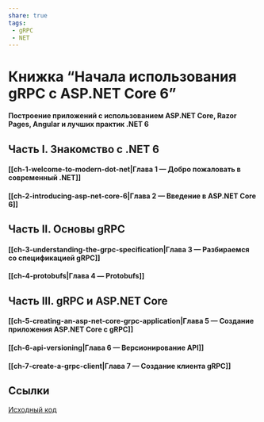 ```yaml
---
share: true
tags:
 - gRPC
 - NET
---
```

# Книжка “Начала использования gRPC с ASP.NET Core 6”
**Построение приложений с использованием ASP.NET Core, Razor Pages, Angular и лучших практик .NET 6**

## Часть I. Знакомство с .NET 6
#### [[ch-1-welcome-to-modern-dot-net|Глава 1 — Добро пожаловать в современный .NET]]
#### [[ch-2-introducing-asp-net-core-6|Глава 2 — Введение в ASP.NET Core 6]]
## Часть II. Основы gRPC
#### [[ch-3-understanding-the-grpc-specification|Глава 3 — Разбираемся со спецификацией gRPC]]
#### [[ch-4-protobufs|Глава 4 — Protobufs]]
## Часть III. gRPC и ASP.NET Core
#### [[ch-5-creating-an-asp-net-core-grpc-application|Глава 5 — Создание приложения ASP.NET Core с gRPC]]
#### [[ch-6-api-versioning|Глава 6 — Версионирование API]]
#### [[ch-7-create-a-grpc-client|Глава 7 — Создание клиента gRPC]]


## Ссылки
[Исходный код](https://github.com/Apress/beg-grpc-w-asp.net-core-6)